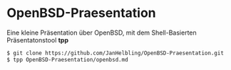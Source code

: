 # OpenBSD-Praesentation
Eine kleine Präsentation über OpenBSD, mit dem Shell-Basierten Präsentatonstool **tpp**

```bash
$ git clone https://github.com/JanHelbling/OpenBSD-Praesentation.git
$ tpp OpenBSD-Praesentation/openbsd.md
```
